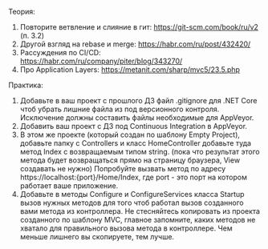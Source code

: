 Теория:
1. Повторите ветвление и слияние в гит: https://git-scm.com/book/ru/v2 (п. 3.2)
2. Другой взгляд на rebase и merge: https://habr.com/ru/post/432420/
3. Рассуждения по CI/CD: https://habr.com/ru/company/piter/blog/343270/
5. Про Application Layers: https://metanit.com/sharp/mvc5/23.5.php

Практика:
1. Добавьте в ваш проект с прошлого ДЗ файл .gitignore для .NET Core чтоб убрать лишние файла из под версионного контроля. Исключение должны составить файлы необходимые для AppVeyor.
2. Добавить ваш проект с ДЗ под Continuous Integration в AppVeyor.
3. В этом же проекте (который создан по шаблону Empty Project), добавьте папку с Controllers и класс HomeController добавьте туда метод Index с возвращаемым типом string. (пока что результат этого метода будет возвращаться прямо на страницу браузера, View создавать не нужно)
Попробуйте вызвать метод по адресу https://localhost:{port}/Home/Index, где port - это порт на котором работает ваше приложение.
4. Добавьте в методы Configure и ConfigureServices класса Startup вызов нужных методов для того чтоб работал вызов созданного вами метода из контроллера. Не стесняйтесь копировать из проекта созданного по шаблону MVC, главное запомните, каких методов не хватало для правильного вызова метода в контроллере.
Чем меньше лишнего вы скопируете, тем лучше.